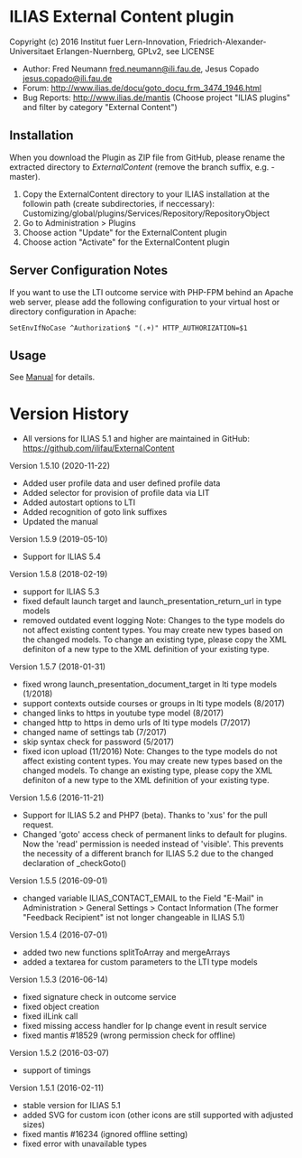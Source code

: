 ILIAS External Content plugin
=============================

Copyright (c) 2016 Institut fuer Lern-Innovation, Friedrich-Alexander-Universitaet Erlangen-Nuernberg, GPLv2, see LICENSE

- Author:   Fred Neumann <fred.neumann@ili.fau.de>, Jesus Copado <jesus.copado@ili.fau.de>
- Forum: http://www.ilias.de/docu/goto_docu_frm_3474_1946.html
- Bug Reports: http://www.ilias.de/mantis (Choose project "ILIAS plugins" and filter by category "External Content")


Installation
------------

When you download the Plugin as ZIP file from GitHub, please rename the extracted directory to *ExternalContent*
(remove the branch suffix, e.g. -master).

1. Copy the ExternalContent directory to your ILIAS installation at the followin path
(create subdirectories, if neccessary): Customizing/global/plugins/Services/Repository/RepositoryObject
2. Go to Administration > Plugins
3. Choose action  "Update" for the ExternalContent plugin
4. Choose action  "Activate" for the ExternalContent plugin

Server Configuration Notes
--------------------------

If you want to use the LTI outcome service with PHP-FPM behind an Apache web server, please add the following configuration
to your virtual host or directory configuration in Apache:

`SetEnvIfNoCase ^Authorization$ "(.+)" HTTP_AUTHORIZATION=$1`

Usage
-----

See [Manual](docs/Manual.pdf) for details.

Version History
===============

* All versions for ILIAS 5.1 and higher are maintained in GitHub: https://github.com/ilifau/ExternalContent

Version 1.5.10 (2020-11-22)
* Added user profile data and user defined profile data
* Added selector for provision of profile data via LIT
* Added autostart options to LTI
* Added recognition of goto link suffixes
* Updated the manual

Version 1.5.9 (2019-05-10)
* Support for ILIAS 5.4

Version 1.5.8 (2018-02-19)
* support for ILIAS 5.3
* fixed default launch target and launch_presentation_return_url in type models
* removed outdated event logging
Note:
Changes to the type models do not affect existing content types. You may create new types based on the changed models.
To change an existing type, please copy the XML definiton of a new type to the XML definition of your existing type.

Version 1.5.7 (2018-01-31)
* fixed wrong launch_presentation_document_target in lti type models (1/2018)
* support contexts outside courses or groups in lti type models (8/2017)
* changed links to https in youtube type model (8/2017)
* changed http to https in demo urls of lti type models (7/2017)
* changed name of settings tab (7/2017)
* skip syntax check for password (5/2017)
* fixed icon upload (11/2016)
Note:
Changes to the type models do not affect existing content types. You may create new types based on the changed models.
To change an existing type, please copy the XML definiton of a new type to the XML definition of your existing type.


Version 1.5.6 (2016-11-21)
* Support for ILIAS 5.2 and PHP7 (beta). Thanks to 'xus' for the pull request.
* Changed 'goto' access check of permanent links to default for plugins. Now the 'read' permission is needed instead of 'visible'.
  This prevents the necessity of a different branch for ILIAS 5.2 due to the changed declaration of _checkGoto()

Version 1.5.5 (2016-09-01)
* changed variable ILIAS_CONTACT_EMAIL to the Field "E-Mail" in Administration > General Settings > Contact Information
  (The former "Feedback Recipient" ist not longer changeable in ILIAS 5.1)

Version 1.5.4 (2016-07-01)
* added two new functions splitToArray and mergeArrays
* added a textarea for custom parameters to the LTI type models

Version 1.5.3 (2016-06-14)
* fixed signature check in outcome service
* fixed object creation
* fixed ilLink call
* fixed missing access handler for lp change event in result service
* fixed mantis #18529 (wrong permission check for offline)

Version 1.5.2 (2016-03-07)
* support of timings

Version 1.5.1 (2016-02-11)
* stable version for ILIAS 5.1
* added SVG for custom icon (other icons are still supported with adjusted sizes)
* fixed mantis #16234 (ignored offline setting)
* fixed error with unavailable types

